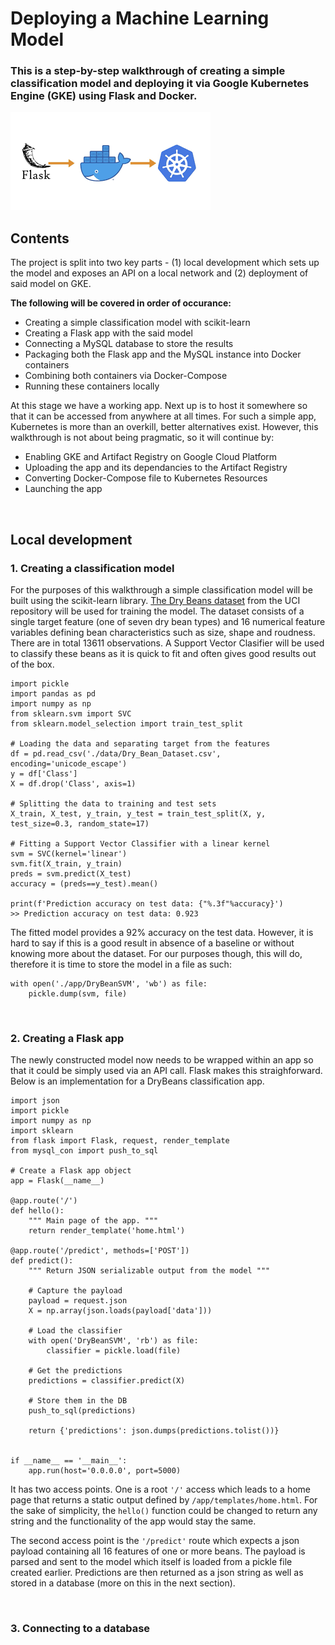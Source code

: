 # Deploying a Machine Learning Model
### This is a step-by-step walkthrough of creating a simple classification model and deploying it via Google Kubernetes Engine (GKE) using Flask and Docker.

<img src="./flask_docker_k8.png">

<br>

## Contents

The project is split into two key parts - (1) local development which sets up the model and exposes an API on a local network and (2) deployment of said model on GKE.

**The following will be covered in order of occurance:**
- Creating a simple classification model with scikit-learn
- Creating a Flask app with the said model
- Connecting a MySQL database to store the results
- Packaging both the Flask app and the MySQL instance into Docker containers
- Combining both containers via Docker-Compose
- Running these containers locally

At this stage we have a working app. Next up is to host it somewhere so that it can be accessed from anywhere at all times. For such a simple app, Kubernetes is more than an overkill, better alternatives exist. However, this walkthrough is not about being pragmatic, so it will continue by:

- Enabling GKE and Artifact Registry on Google Cloud Platform
- Uploading the app and its dependancies to the Artifact Registry
- Converting Docker-Compose file to Kubernetes Resources
- Launching the app

<br>

## Local development
### 1. Creating a classification model

For the purposes of this walkthrough a simple classification model will be built using the scikit-learn library. [The Dry Beans dataset](https://archive.ics.uci.edu/ml/datasets/Dry+Bean+Dataset) from the UCI repository will be used for training the model. The dataset consists of a single target feature (one of seven dry bean types) and 16 numerical feature variables defining bean characteristics such as size, shape and roudness. There are in total 13611 observations. A Support Vector Clasifier will be used to classify these beans as it is quick to fit and often gives good results out of the box.

```
import pickle
import pandas as pd
import numpy as np
from sklearn.svm import SVC
from sklearn.model_selection import train_test_split

# Loading the data and separating target from the features
df = pd.read_csv('./data/Dry_Bean_Dataset.csv', encoding='unicode_escape')
y = df['Class']
X = df.drop('Class', axis=1)

# Splitting the data to training and test sets
X_train, X_test, y_train, y_test = train_test_split(X, y, test_size=0.3, random_state=17)

# Fitting a Support Vector Classifier with a linear kernel
svm = SVC(kernel='linear')
svm.fit(X_train, y_train)
preds = svm.predict(X_test)
accuracy = (preds==y_test).mean()

print(f'Prediction accuracy on test data: {"%.3f"%accuracy}')
>> Prediction accuracy on test data: 0.923
```

The fitted model provides a 92% accuracy on the test data. However, it is hard to say if this is a good result in absence of a baseline or without knowing more about the dataset. For our purposes though, this will do, therefore it is time to store the model in a file as such:

```
with open('./app/DryBeanSVM', 'wb') as file:
    pickle.dump(svm, file)
```

<br>

### 2. Creating a Flask app

The newly constructed model now needs to be wrapped within an app so that it could be simply used via an API call. Flask makes this straighforward. Below is an implementation for a DryBeans classification app.

```
import json
import pickle
import numpy as np
import sklearn
from flask import Flask, request, render_template
from mysql_con import push_to_sql

# Create a Flask app object
app = Flask(__name__)

@app.route('/')
def hello():
    """ Main page of the app. """
    return render_template('home.html')

@app.route('/predict', methods=['POST'])
def predict():
    """ Return JSON serializable output from the model """

    # Capture the payload
    payload = request.json
    X = np.array(json.loads(payload['data']))

    # Load the classifier
    with open('DryBeanSVM', 'rb') as file:
        classifier = pickle.load(file)

    # Get the predictions
    predictions = classifier.predict(X)

    # Store them in the DB
    push_to_sql(predictions)

    return {'predictions': json.dumps(predictions.tolist())}


if __name__ == '__main__':
    app.run(host='0.0.0.0', port=5000)
```

It has two access points. One is a root `'/'` access which leads to a home page that returns a static output defined by `/app/templates/home.html`. For the sake of simplicity, the `hello()` function could be changed to return any string and the functionality of the app would stay the same.

The second access point is the `'/predict'` route which expects a json payload containing all 16 features of one or more beans. The payload is parsed and sent to the model which itself is loaded from a pickle file created earlier. Predictions are then returned as a json string as well as stored in a database (more on this in the next section).

<br>

### 3. Connecting to a database







